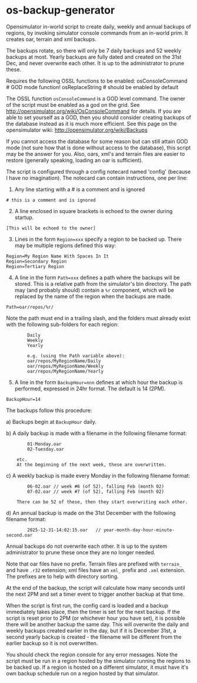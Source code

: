 # os-backup-generator

Opensimulator in-world script to create daily, weekly and annual backups of regions, by invoking simulator console commands from an in-world prim. It creates oar, terrain and xml backups.

The backups rotate, so there will only be 7 daily backups and 52 weekly backups at most. Yearly backups are fully dated and created on the 31st Dec, and never overwrite each other. It is up to the administrator to prune these.

Requires the following OSSL functions to be enabled:
        osConsoleCommand        # GOD mode function!
        osReplaceString         # should be enabled by default

The OSSL function `osConsoleCommand` is a GOD level command. The owner of the script must be enabled as a god on the grid. See http://opensimulator.org/wiki/OsConsoleCommand for details. If you are able to set yourself as a GOD, then you should consider creating backups of the database instead as it is much more efficient. See this page on the opensimulator wiki: http://opensimulator.org/wiki/Backups

If you cannot access the database for some reason but can still attain GOD mode (not sure how that is done without access to the database), this script may be the answer for you. Also, oars, xml's and terrain files are easier to restore (generally speaking, loading an oar is sufficient).

The script is configured through a config notecard named 'config' (because I have no imagination). The notecard can contain instructions, one per line:

  1) Any line starting with a # is a comment and is ignored

```
# this is a comment and is ignored
```

  2) A line enclosed in square brackets is echoed to the owner during startup.

```
[This will be echoed to the owner]
```

  3) Lines in the form `Region=xxx` specify a region to be backed up. There may be multiple regions defined this way:

```
Region=My Region Name With Spaces In It
Region=Secondary Region
Region=Tertiary Region
```

  4) A line in the form `Path=xxx` defines a path where the backups will be stored. This is a relative path from the simulator's bin directory. The path may (and probably should) contain a `%r` component, which will be replaced by the name of the region when the backups are made.

```
Path=oar/repos/%r/
```

Note the path must end in a trailing slash, and the folders must already exist with the following sub-folders for each region:

```
        Daily
        Weekly
        Yearly

        e.g. (using the Path variable above):
        oar/repos/MyRegionName/Daily
        oar/repos/MyRegionName/Weekly
        oar/repos/MyRegionName/Yearly
```

  5) A line in the form `BackupHour=nnn` defines at which hour the backup is performed, expressed in 24hr format. The default is 14 (2PM).

```
BackupHour=14
```

The backups follow this procedure:

  a) Backups begin at `BackupHour` daily.

  b) A daily backup is made with a filename in the following filename format:

```
        01-Monday.oar
        02-Tuesday.oar
```
        etc.
        At the beginning of the next week, these are overwritten.
  c) A weekly backup is made every Monday in the following filename format:


```
        06-02.oar // week #6 (of 52), falling Feb (month 02)
        07-02.oar // week #7 (of 52), falling Feb (month 02)
```
        There can be 52 of these, then they start overwriting each other.

  d) An annual backup is made on the 31st December with the following filename format:

```
        2025-12-31-14:02:15.oar   // year-month-day-hour-minute-second.oar
```

Annual backups do not overwrite each other. It is up to the system administrator to prune these once they are no longer needed.

Note that oar files have no prefix. Terrain files are prefixed with `terrain_` and have `.r32` extension; xml files have an `xml_` prefix and `.xml` extension. The prefixes are to help with directory sorting.

At the end of the backup, the script will calculate how many seconds until the next 2PM and set a timer event to trigger another backup at that time.

When the script is first run, the config card is loaded and a backup immediately takes place, then the timer is set for the next backup. If the script is reset prior to 2PM (or whichever hour you have set), it is possible there will be another backup the same day. This will overwrite the daily and weekly backups created earlier in the day, but if it is December 31st, a second yearly backup is created - the filename will be different from the earlier backup so it is not overwritten.

You should check the region console for any error messages. Note the script must be run in a region hosted by the simulator running the regions to be backed up. If a region is hosted on a different simulator, it must have it's own backup schedule run on a region hosted by that simulator.
